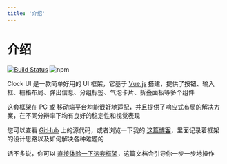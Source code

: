 ```yaml
---
title: '介绍'
---
```

# 介绍

[![Build Status](https://www.travis-ci.org/KCVO1995/Clock-UI.svg?branch=master)](https://www.travis-ci.org/KCVO1995/Clock-UI)
![npm](https://img.shields.io/npm/v/clock-ui)

Clock UI 是一款简单好用的 UI 框架，它基于 [Vue.js](https://vuejs.org/) 搭建，提供了按钮、输入框、栅格布局、弹出信息、分组标签、气泡卡片、折叠面板等多个组件

这套框架在 PC 或 移动端平台均能很好地适配，并且提供了响应式布局的解决方案，在不同分辨率下均有良好的稳定性和视觉表现

您可以查看 [GitHub](https://github.com/KCVO1995/clock-ui-yarn) 上的源代码，或者浏览一下我的 [这篇博客]('')，里面记录着框架的设计思路以及如何解决各种难题的

话不多说，你可以 [直接体验一下这套框架](/start/install/install.html)，这篇文档会引导你一步一步地操作